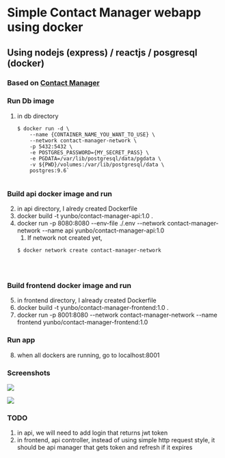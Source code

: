 # Simple Contact Manager webapp using docker
## Using nodejs (express) / reactjs / posgresql (docker)

### Based on [Contact Manager](https://github.com/yblee85/contact_manager)



### Run Db image

1. in db directory

   ```
   $ docker run -d \
       --name {CONTAINER_NAME_YOU_WANT_TO_USE} \
       --network contact-manager-network \
       -p 5432:5432 \
       -e POSTGRES_PASSWORD={MY_SECRET_PASS} \
       -e PGDATA=/var/lib/postgresql/data/pgdata \
       -v ${PWD}/volumes:/var/lib/postgresql/data \
       postgres:9.6`
    
   ```





### Build api docker image and run

2. in api directory, I alredy created Dockerfile
3. docker build -t yunbo/contact-manager-api:1.0 .
4. docker run -p 8080:8080 --env-file ./.env --network contact-manager-network --name api yunbo/contact-manager-api:1.0
   1. If network not created yet,
   ```
   $ docker network create contact-manager-network




### Build frontend docker image and run

5. in frontend directory, I already created Dockerfile
6. docker build -t yunbo/contact-manager-frontend:1.0 .
7. docker run -p 8001:8080 --network contact-manager-network --name frontend yunbo/contact-manager-frontend:1.0
   


### Run app

8. when all dockers are running, go to localhost:8001




### Screenshots

![](_readme_assets/contact_manager_home.png)



![](_readme_assets/contact_manager_edit.png)


### TODO
1. in api, we will need to add login that returns jwt token
2. in frontend, api controller, instead of using simple http request style, it should be api manager that gets token and refresh if it expires